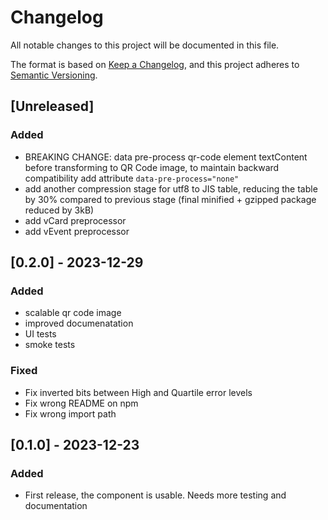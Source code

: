 # Changelog

All notable changes to this project will be documented in this file.

The format is based on [Keep a Changelog](https://keepachangelog.com/en/1.0.0/),
and this project adheres to [Semantic Versioning](https://semver.org/spec/v2.0.0.html).

## [Unreleased]

### Added

- BREAKING CHANGE: data pre-process qr-code element textContent before transforming to QR Code image, to maintain backward compatibility add attribute `data-pre-process="none"`
- add another compression stage for utf8 to JIS table, reducing the table by 30% compared to previous stage (final minified + gzipped package reduced by 3kB)
- add vCard preprocessor
- add vEvent preprocessor

## [0.2.0] - 2023-12-29

### Added

- scalable qr code image
- improved documenatation
- UI tests
- smoke tests

### Fixed

- Fix inverted bits between High and Quartile error levels
- Fix wrong README on npm
- Fix wrong import path

## [0.1.0] - 2023-12-23

### Added

- First release, the component is usable. Needs more testing and documentation



